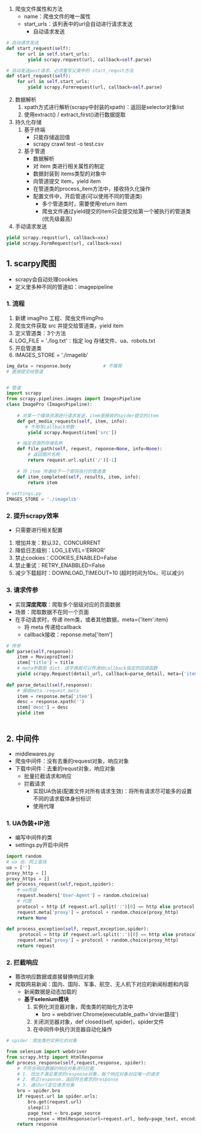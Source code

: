 1.  爬虫文件属性和方法
    -   name：爬虫文件的唯一属性
    -   start_urls：该列表中的url会自动进行请求发送
        -   自动请求发送

```python
# 自动请求发送
def start_request(self):
    for url in self.start_urls:
        yield scrapy.request(url, callback=self.parse)

# 自动发送post请求，必须重写父类中的 start_requst方法
def start_request(self):
    for url in self.start_urls:
        yield scrapy.Formrequest(url, callback=self.parse)
```

2.  数据解析
    1.  xpath方式进行解析(scrapy中封装的xpath)：返回是selector对象list
    2.  使用extract() / extract_first()进行数据提取
3.  持久化存储
    1.  基于终端
        -   只能存储返回值
        -   scrapy crawl test -o test.csv
    2.  基于管道
        -   数据解析
        -   对 item 类进行相关属性的制定
        -   数据封装到 items类型的对象中
        -   向管道提交 item，yield item
        -   在管道类的process_item方法中，接收持久化操作
        -   配置文件中，开启管道(可以使用不同的管道类)
            -   多个管道类时，需要使用return item
            -   爬虫文件通过yield提交的item只会提交给第一个被执行的管道类(优先级最高)
4.  手动请求发送

```python
yield scrapy.requst(url, callback=xxx)
yield scrapy.FormRequest(url, callback=xxx)
```

## 1. scarpy爬图

-   scrapy会自动处理cookies
-   定义里多种不同的管道如：imagepipeline

### 1. 流程

1.  新建 imagPro 工程、爬虫文件imgPro
2.  爬虫文件获取 src 并提交给管道类，yield item 
3.  定义管道类：3个方法
4.  LOG_FILE = './log.txt'：指定 log 存储文件、ua、robots.txt
5.  开启管道类
6.  IMAGES_STORE = './imagelib'

```python
img_data = response.body 			# 不推荐
# 直接提交给管道


# 管道
import scrapy
from scrapy.pipelines.images import ImagesPipeline
class ImagePro (ImagesPipeline):
    
    # 对某一个媒体资源进行请求发送，item是接收的spider提交的item
    def get_media_requests(self, item, info):
       # 不用写callback参数
        yield scrapy.Request(item['src'])

	# 指定资源的存储名称
    def file_path(self, request, reponse=None, info=None):
        # 返回图片名称
        return request.url.split('/')[-1]
    
    # 将 item 传递给下一个即将执行的管道类
    def item_completed(self, results, item, info):
        return item
    
# settings.py
IMAGES_STORE = './imagelib'
```

### 2. 提升scrapy效率

-   只需要进行相关配置

1.  增加并发：默认32，CONCURRENT
2.  降低日志级别：LOG_LEVEL='ERROR'
3.  禁止cookies：COOKIES_ENABLED=False
4.  禁止重试：RETRY_ENABBLED=False
5.  减少下载超时：DOWNLOAD_TIMEOUT=10 (超时时间为10s，可以减少)

### 3. 请求传参

-   实现**深度爬取**：爬取多个层级对应的页面数据
-   场景：爬取数据不在同一个页面
-   在手动请求时，传递 item类，或者其他数据，meta={'item':item}
    -   将 meta 传递给callback
    -   callback接收：reponse.meta['item']

```python
# 传参
def parse(self,response):
    item = MovieproItem()
    item['title'] = title
    # meta参数是 dict，该字典就可以传递给callback指定的回调函数
    yield scrapy.Request(detail_url, callback=parse_detail, meta={'item':item})
    
def parse_detail(self,response):
    # 接收meta：request.meta
    item = response.meta['item']
    desc = response.xpath('')
    item['desc'] = desc
    yield item
    
```

## 2. 中间件

-   middlewares.py
-   爬虫中间件：没有去重的request对象，响应对象
-   下载中间件：去重的requst对象，响应对象
    -   批量拦截请求和响应
    -   拦截请求
        -   实现UA伪装(配置文件对所有请求生效)：将所有请求尽可能多的设置不同的请求载体身份标识
        -   使用代理

### 1. UA伪装+IP池

-   编写中间件的类
-   settings.py开启中间件

```python
import random
# ua 池，网上查找
ua = ['']
proxy_http = []
proxy_https = []
def process_request(self,requst,spider):
    # ua伪装
    request.headers['User-Agent'] = random.choice(ua)
    # 代理
    protocol = http if request.url.split(':')[0] == http else protocol = https
	request.meta['proxy'] = protocol + random.choice(proxy_http)
    return None
    
def process_exception(self, requst,exception,spider):
     protocol = http if request.url.split(':')[0] == http else protocol = https
	request.meta['proxy'] = protocol + random.choice(proxy_http)
    return request
```

### 2. 拦截响应

-   篡改响应数据或直接替换响应对象
-   爬取网易新闻：国内、国际、军事、航空、无人机下对应的新闻标题和内容
    -   新闻数据是动态加载的
    -   **基于selenium模块**
        1.  实例化浏览器对象，爬虫类的初始化方法中
            -   bro = webdriver.Chrome(executable_path='drvier路径')
        2.  关闭浏览器对象，def closed(self, spider)，spider文件
        3.  在中间件中执行浏览器自动化操作

```python
# spider：爬虫类的实例化的对象

from selenium import webdriver
from scrapy.http import HtmlResponse
def process_response(self,request,response, spider):
    # 不符合响应数据的响应对象进行拦截
    # 1. 找出不满足需求的response对象，每个响应对象对应唯一的请求
    # 2. 修正response，返回符合需求的response
    # 3. 通过url定位请求对象
    bro = spider.bro
    if request.url in spider.urls:
        bro.get(request.url)
        sleep(1)
        page_text = bro.page_source
        response = HtmlResponse(url=request.url, body=page_text, encoding='utf8', request=request)
    return response
    
```







































